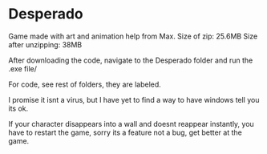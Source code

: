 # Desperado
Game made with art and animation help from Max. Size of zip: 25.6MB Size after unzipping: 38MB

After downloading the code, navigate to the Desperado folder and run the .exe file/

For code, see rest of folders, they are labeled.

I promise it isnt a virus, but I have yet to find a way to have windows tell you its ok.

If your character disappears into a wall and doesnt reappear instantly, you have to restart the game, sorry its a feature not a bug, get better at the game.
